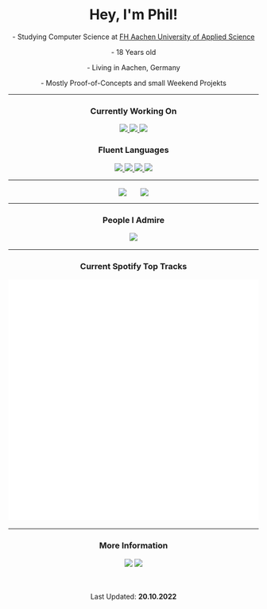 <h1 align="center">Hey, I'm Phil!</h1>

<p align="center">- Studying Computer Science at <a href="https://www.fh-aachen.de/">FH Aachen University of Applied Science</a></p> 
<p align="center">- 18 Years old</p> 
<p align="center">- Living in Aachen, Germany</p> 
<p align="center">- Mostly Proof-of-Concepts and small Weekend Projekts</p> 

___

<div align="center">
  <h3>Currently Working On</h3>
  <a href="https://github.com/PhilPinsdorf/EzPP">
    <img src="https://img.shields.io/static/v1?label=%20&message=EzPP%20&color=yellow&style=for-the-badge">
  </a>
  <a href="https://github.com/PhilPinsdorf/PartyGames">
    <img src="https://img.shields.io/static/v1?label=%20&message=Party%20Games%20&color=blueviolet&style=for-the-badge">
  </a>
  <a href="https://github.com/PhilPinsdorf/FhAachenMensaBot">
    <img src="https://img.shields.io/static/v1?label=%20&message=FH%20Mensa%20Bot%20&color=red&style=for-the-badge">
  </a>
</div>

<div align="center">
  <h3>Fluent Languages</h3>
  <a href="#">
    <img src="https://img.shields.io/badge/java-%23ED8B00.svg?style=for-the-badge&logo=java&logoColor=white">
  </a>
  <a href="#">
    <img src="https://img.shields.io/badge/javascript-%23323330.svg?style=for-the-badge&logo=javascript&logoColor=%23F7DF1E">
  </a>
  <a href="#">
    <img src="https://img.shields.io/badge/c++-%2300599C.svg?style=for-the-badge&logo=c%2B%2B&logoColor=white">
  </a>
  <a href="#">
    <img src="https://img.shields.io/badge/python-3670A0?style=for-the-badge&logo=python&logoColor=ffdd54">
  </a>
</div>

___

<div align="center">
<img align="center" src="https://github-readme-stats.vercel.app/api?username=philpinsdorf&count_private=true&show_icons=true&theme=dark&include_all_commits=true&bg_color=30,101010,171717&icon_color=00ff8a&title_color=ffffff">
&nbsp; &nbsp; &nbsp;
<img align="center" src="https://github-readme-stats.vercel.app/api/top-langs/?username=philpinsdorf&layout=compact&langs_count=8&theme=dark&bg_color=30,101010,171717&icon_color=00ff8a&title_color=ffffff&hide=html,css">
</div>

___

<div align="center">
  <h3>People I Admire</h3>
  <a href="https://github.com/RC-14/">
    <img src="https://img.shields.io/static/v1?label=%20&message=RC-14%20&color=red&style=for-the-badge&logo=github">
  </a>
</div>

___

<div align="center">
  <h3>Current Spotify Top Tracks</h3>
    <a href="https://open.spotify.com/user/phil220704?si=dcdfdbe7a6f541a8">
      <img src="https://github.com/PhilPinsdorf/PhilPinsdorf/blob/5329f0455e4baa907e216b4b494eb3d830a6debc/metrics.plugin.music.svg" href="https://google.com/">
    </a>
</div>

___

<div align="center">
  <h3>More Information</h3>
  <img src="https://komarev.com/ghpvc/?username=philpinsdorf&style=for-the-badge&color=blueviolet">
  <a href="#">
    <img src="https://img.shields.io/static/v1?label=%20&message=rexituz%232457&color=7289da&style=for-the-badge&logo=discord&logoColor=white""> 
  </a>
</div>

</br>
</br>

<p align="center">Last Updated: <strong>20.10.2022</strong></p>
